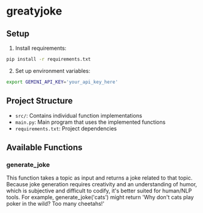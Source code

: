 # greatyjoke

## Setup

1. Install requirements:
```bash
pip install -r requirements.txt
```

2. Set up environment variables:
```bash
export GEMINI_API_KEY='your_api_key_here'
```

## Project Structure

- `src/`: Contains individual function implementations
- `main.py`: Main program that uses the implemented functions
- `requirements.txt`: Project dependencies

## Available Functions

### generate_joke
This function takes a topic as input and returns a joke related to that topic. Because joke generation requires creativity and an understanding of humor, which is subjective and difficult to codify, it's better suited for human/NLP tools.  For example, generate_joke('cats') might return 'Why don't cats play poker in the wild? Too many cheetahs!'

